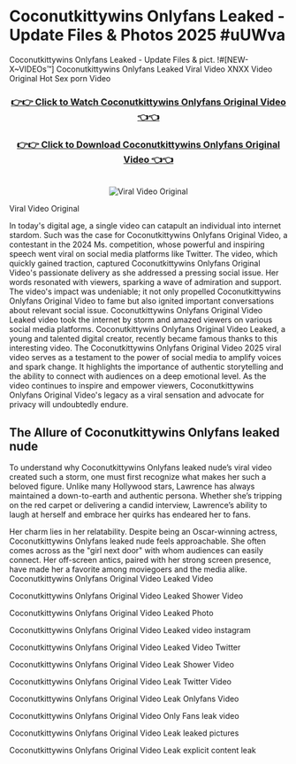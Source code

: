 # Coconutkittywins Onlyfans Leaked - Update Files & Photos 2025 #uUWva

Coconutkittywins Onlyfans Leaked - Update Files & pict. !#[NEW-X~VIDEOs™] Coconutkittywins Onlyfans Leaked Viral Video XNXX Video Original Hot Sex porn Video
<br>
<div align="center">
<h3><a href="https://links2leaks.com?utm_source=coconutkittywins&utm_medium=gitlong" rel="nofollow">👉👉 Click to Watch Coconutkittywins Onlyfans Original Video 👈👈</a></h3>
<h3><a href="https://links2leaks.com?utm_source=coconutkittywins&utm_medium=gitlong" rel="nofollow">👉👉 Click to Download Coconutkittywins Onlyfans Original Video 👈👈</a></h3>
<br>
<a href="https://links2leaks.com?utm_source=coconutkittywins&utm_medium=gitlong" rel="nofollow"><img src="https://i.ibb.co/Gkj2r4b/banner.png" alt="Viral Video Original" style="max-width: 100%; display: inline-block;" data-target="animated-image.originalImage"></a>
</div>

Viral Video Original

In today's digital age, a single video can catapult an individual into internet stardom. Such was the case for Coconutkittywins Onlyfans Original Video, a contestant in the 2024 Ms. competition, whose powerful and inspiring speech went viral on social media platforms like Twitter.
The video, which quickly gained traction, captured Coconutkittywins Onlyfans Original Video's passionate delivery as she addressed a pressing social issue. Her words resonated with viewers, sparking a wave of admiration and support. The video's impact was undeniable; it not only propelled Coconutkittywins Onlyfans Original Video to fame but also ignited important conversations about relevant social issue.
Coconutkittywins Onlyfans Original Video Leaked video took the internet by storm and amazed viewers on various social media platforms. Coconutkittywins Onlyfans Original Video Leaked, a young and talented digital creator, recently became famous thanks to this interesting video.
The Coconutkittywins Onlyfans Original Video 2025 viral video serves as a testament to the power of social media to amplify voices and spark change. It highlights the importance of authentic storytelling and the ability to connect with audiences on a deep emotional level. As the video continues to inspire and empower viewers, Coconutkittywins Onlyfans Original Video's legacy as a viral sensation and advocate for privacy will undoubtedly endure.

<h2>The Allure of Coconutkittywins Onlyfans leaked nude</h2>


To understand why Coconutkittywins Onlyfans leaked nude’s viral video created such a storm, one must first recognize what makes her such a beloved figure. Unlike many Hollywood stars, Lawrence has always maintained a down-to-earth and authentic persona. Whether she’s tripping on the red carpet or delivering a candid interview, Lawrence’s ability to laugh at herself and embrace her quirks has endeared her to fans.

Her charm lies in her relatability. Despite being an Oscar-winning actress, Coconutkittywins Onlyfans leaked nude feels approachable. She often comes across as the "girl next door" with whom audiences can easily connect. Her off-screen antics, paired with her strong screen presence, have made her a favorite among moviegoers and the media alike.
Coconutkittywins Onlyfans Original Video Leaked Video

Coconutkittywins Onlyfans Original Video Leaked Shower Video

Coconutkittywins Onlyfans Original Video Leaked Photo

Coconutkittywins Onlyfans Original Video Leaked video instagram

Coconutkittywins Onlyfans Original Video Leaked Video Twitter

Coconutkittywins Onlyfans Original Video Leak Shower Video

Coconutkittywins Onlyfans Original Video Leak Twitter Video

Coconutkittywins Onlyfans Original Video Leak Onlyfans Video

Coconutkittywins Onlyfans Original Video Only Fans leak video

Coconutkittywins Onlyfans Original Video Leak leaked pictures

Coconutkittywins Onlyfans Original Video Leak explicit content leak